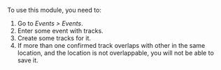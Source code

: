 To use this module, you need to:

1.  Go to *Events \> Events*.
2.  Enter some event with tracks.
3.  Create some tracks for it.
4.  If more than one confirmed track overlaps with other in the same
    location, and the location is not overlappable, you will not be able
    to save it.
